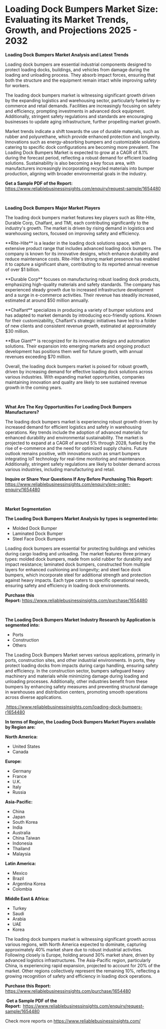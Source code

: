<p><h1>Loading Dock Bumpers Market Size: Evaluating its Market Trends, Growth, and Projections 2025 - 2032</h1></p><p><strong>Loading Dock Bumpers Market Analysis and Latest Trends</strong></p>
<p><p>Loading dock bumpers are essential industrial components designed to protect loading docks, buildings, and vehicles from damage during the loading and unloading process. They absorb impact forces, ensuring that both the structure and the equipment remain intact while improving safety for workers. </p><p>The loading dock bumpers market is witnessing significant growth driven by the expanding logistics and warehousing sector, particularly fueled by e-commerce and retail demands. Facilities are increasingly focusing on safety and efficiency, prompting investments in advanced dock equipment. Additionally, stringent safety regulations and standards are encouraging businesses to update aging infrastructure, further propelling market growth.</p><p>Market trends indicate a shift towards the use of durable materials, such as rubber and polyurethane, which provide enhanced protection and longevity. Innovations such as energy-absorbing bumpers and customizable solutions catering to specific dock configurations are becoming more prevalent. The Loading Dock Bumpers Market is expected to grow at a CAGR of 8.1% during the forecast period, reflecting a robust demand for efficient loading solutions. Sustainability is also becoming a key focus area, with manufacturers increasingly incorporating recycled materials into bumper production, aligning with broader environmental goals in the industry.</p></p>
<p><strong>Get a Sample PDF of the Report:&nbsp;</strong> <a href="https://www.reliablebusinessinsights.com/enquiry/request-sample/1654480?utm_campaign=2440&utm_medium=2&utm_source=Github&utm_content=ia&utm_term=11042025&utm_id=loading-dock-bumpers">https://www.reliablebusinessinsights.com/enquiry/request-sample/1654480</a></p>
<p>&nbsp;</p>
<p><strong>Loading Dock Bumpers Major Market Players</strong></p>
<p><p>The loading dock bumpers market features key players such as Rite-Hite, Durable Corp, Chalfant, and TMI, each contributing significantly to the industry's growth. The market is driven by rising demand in logistics and warehousing sectors, focused on improving safety and efficiency.</p><p>**Rite-Hite** is a leader in the loading dock solutions space, with an extensive product range that includes advanced loading dock bumpers. The company is known for its innovative designs, which enhance durability and reduce maintenance costs. Rite-Hite's strong market presence has enabled it to capture a significant share, contributing to its reported annual revenue of over $1 billion.</p><p>**Durable Corp** focuses on manufacturing robust loading dock products, emphasizing high-quality materials and safety standards. The company has experienced steady growth due to increased infrastructure development and a surge in e-commerce activities. Their revenue has steadily increased, estimated at around $50 million annually.</p><p>**Chalfant** specializes in producing a variety of bumper solutions and has adapted to market demands by introducing eco-friendly options. Known for their customizability, Chalfant's strategic initiatives have led to a folder of new clients and consistent revenue growth, estimated at approximately $30 million.</p><p>**Blue Giant** is recognized for its innovative designs and automation solutions. Their expansion into emerging markets and ongoing product development has positions them well for future growth, with annual revenues exceeding $70 million.</p><p>Overall, the loading dock bumpers market is poised for robust growth, driven by increasing demand for effective loading dock solutions across various industries. With expanding market opportunities, companies maintaining innovation and quality are likely to see sustained revenue growth in the coming years.</p></p>
<p>&nbsp;</p>
<p><strong>What Are The Key Opportunities For Loading Dock Bumpers Manufacturers?</strong></p>
<p><p>The loading dock bumpers market is experiencing robust growth driven by increased demand for efficient logistics and safety in warehousing operations. Key trends include the adoption of advanced materials for enhanced durability and environmental sustainability. The market is projected to expand at a CAGR of around 5% through 2028, fueled by the rise of e-commerce and the need for optimized supply chains. Future outlook remains positive, with innovations such as smart bumpers integrating IoT technology for real-time monitoring and maintenance. Additionally, stringent safety regulations are likely to bolster demand across various industries, including manufacturing and retail.</p></p>
<p><strong>Inquire or Share Your Questions If Any Before Purchasing This Report:</strong> <a href="https://www.reliablebusinessinsights.com/enquiry/pre-order-enquiry/1654480?utm_campaign=2440&utm_medium=2&utm_source=Github&utm_content=ia&utm_term=11042025&utm_id=loading-dock-bumpers">https://www.reliablebusinessinsights.com/enquiry/pre-order-enquiry/1654480</a></p>
<p>&nbsp;</p>
<p><strong>Market Segmentation</strong></p>
<p><strong>The Loading Dock Bumpers Market Analysis by types is segmented into:</strong></p>
<p><ul><li>Molded Dock Bumper</li><li>Laminated Dock Bumper</li><li>Steel Face Dock Bumpers</li></ul></p>
<p><p>Loading dock bumpers are essential for protecting buildings and vehicles during cargo loading and unloading. The market features three primary types: molded dock bumpers, made from solid rubber for durability and impact resistance; laminated dock bumpers, constructed from multiple layers for enhanced cushioning and longevity; and steel face dock bumpers, which incorporate steel for additional strength and protection against heavy impacts. Each type caters to specific operational needs, ensuring safety and efficiency in loading dock environments.</p></p>
<p><strong>Purchase this Report:&nbsp;</strong><a href="https://www.reliablebusinessinsights.com/purchase/1654480?utm_campaign=2440&utm_medium=2&utm_source=Github&utm_content=ia&utm_term=11042025&utm_id=loading-dock-bumpers">https://www.reliablebusinessinsights.com/purchase/1654480</a></p>
<p>&nbsp;</p>
<p><strong>The Loading Dock Bumpers Market Industry Research by Application is segmented into:</strong></p>
<p><ul><li>Ports</li><li>Construction</li><li>Others</li></ul></p>
<p><p>The Loading Dock Bumpers Market serves various applications, primarily in ports, construction sites, and other industrial environments. In ports, they protect loading docks from impacts during cargo handling, ensuring safety and efficiency. In the construction sector, bumpers safeguard heavy machinery and materials while minimizing damage during loading and unloading processes. Additionally, other industries benefit from these bumpers by enhancing safety measures and preventing structural damage in warehouses and distribution centers, promoting smooth operations across diverse applications.</p></p>
<p><a href="https://www.reliablebusinessinsights.com/loading-dock-bumpers-r1654480?utm_campaign=2440&utm_medium=2&utm_source=Github&utm_content=ia&utm_term=11042025&utm_id=loading-dock-bumpers">&nbsp;https://www.reliablebusinessinsights.com/loading-dock-bumpers-r1654480</a></p>
<p><strong>In terms of Region, the Loading Dock Bumpers Market Players available by Region are:</strong></p>
<p>
    <p> <strong> North America: </strong>
        <ul>
            <li>United States</li>
            <li>Canada</li>
        </ul>
        </p> 
    <p> <strong> Europe: </strong>
        <ul>
            <li>Germany</li>
            <li>France</li>
            <li>U.K.</li>
            <li>Italy</li>
            <li>Russia</li>
        </ul>
        </p> 
    <p> <strong> Asia-Pacific: </strong>
        <ul>
            <li>China</li>
            <li>Japan</li>
            <li>South Korea</li>
            <li>India</li>
            <li>Australia</li>
            <li>China Taiwan</li>
            <li>Indonesia</li>
            <li>Thailand</li>
            <li>Malaysia</li>
        </ul>
        </p> 
    <p> <strong> Latin America: </strong>
        <ul>
            <li>Mexico</li>
            <li>Brazil</li>
            <li>Argentina Korea</li>
            <li>Colombia</li>
        </ul>
        </p> 
    <p> <strong> Middle East & Africa: </strong>
        <ul>
            <li>Turkey</li>
            <li>Saudi</li>
            <li>Arabia</li>
            <li>UAE</li>
            <li>Korea</li>
        </ul>
    </p>
    </p>
<p><p>The loading dock bumpers market is witnessing significant growth across various regions, with North America expected to dominate, capturing approximately 40% market share due to robust industrial activities. Following closely is Europe, holding around 30% market share, driven by advanced logistics infrastructures. The Asia-Pacific region, particularly China, is experiencing rapid expansion, projected to account for 20% of the market. Other regions collectively represent the remaining 10%, reflecting a growing recognition of safety and efficiency in loading dock operations.</p></p>
<p><strong>Purchase this Report: </strong><a href="https://www.reliablebusinessinsights.com/purchase/1654480?utm_campaign=2440&utm_medium=2&utm_source=Github&utm_content=ia&utm_term=11042025&utm_id=loading-dock-bumpers">https://www.reliablebusinessinsights.com/purchase/1654480</a></p>
<p>&nbsp;<strong>Get a Sample PDF of the Report:&nbsp;&nbsp;</strong><a href="https://www.reliablebusinessinsights.com/enquiry/request-sample/1654480?utm_campaign=2440&utm_medium=2&utm_source=Github&utm_content=ia&utm_term=11042025&utm_id=loading-dock-bumpers">https://www.reliablebusinessinsights.com/enquiry/request-sample/1654480</a></p>
<p><strong></strong></p>
<p>Check more reports on <a href="https://www.reliablebusinessinsights.com/?utm_campaign=2440&utm_medium=2&utm_source=Github&utm_content=ia&utm_term=11042025&utm_id=loading-dock-bumpers">https://www.reliablebusinessinsights.com/</a></p>